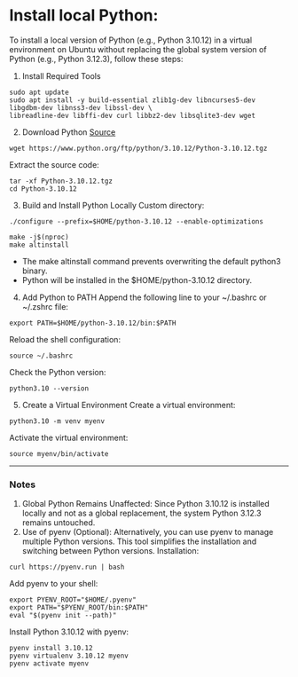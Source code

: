 # Install local Python:
To install a local version of Python (e.g., Python 3.10.12) in a virtual environment on Ubuntu without replacing the global system version of Python (e.g., Python 3.12.3), follow these steps:

1. Install Required Tools
```
sudo apt update
sudo apt install -y build-essential zlib1g-dev libncurses5-dev libgdbm-dev libnss3-dev libssl-dev \
libreadline-dev libffi-dev curl libbz2-dev libsqlite3-dev wget
```
2. Download Python [Source](https://www.python.org/ftp/python/)
```
wget https://www.python.org/ftp/python/3.10.12/Python-3.10.12.tgz
```

Extract the source code:
```
tar -xf Python-3.10.12.tgz
cd Python-3.10.12
```
3. Build and Install Python Locally
Custom directory:
```
./configure --prefix=$HOME/python-3.10.12 --enable-optimizations
```
```
make -j$(nproc)
make altinstall
```
- The make altinstall command prevents overwriting the default python3 binary.
- Python will be installed in the $HOME/python-3.10.12 directory.
4. Add Python to PATH
Append the following line to your ~/.bashrc or ~/.zshrc file:
```
export PATH=$HOME/python-3.10.12/bin:$PATH
```
Reload the shell configuration:
```
source ~/.bashrc
```
Check the Python version:
```
python3.10 --version
```

5. Create a Virtual Environment
Create a virtual environment:

```
python3.10 -m venv myenv
```

Activate the virtual environment:

```
source myenv/bin/activate
```
---
### Notes
1. Global Python Remains Unaffected:
Since Python 3.10.12 is installed locally and not as a global replacement, the system Python 3.12.3 remains untouched.
2. Use of pyenv (Optional):
Alternatively, you can use pyenv to manage multiple Python versions. This tool simplifies the installation and switching between Python versions.
Installation:

```
curl https://pyenv.run | bash
```

Add pyenv to your shell:

```
export PYENV_ROOT="$HOME/.pyenv"
export PATH="$PYENV_ROOT/bin:$PATH"
eval "$(pyenv init --path)"
```

Install Python 3.10.12 with pyenv:

```
pyenv install 3.10.12
pyenv virtualenv 3.10.12 myenv
pyenv activate myenv
```
